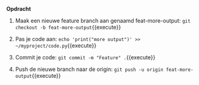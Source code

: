 
**Opdracht**

1) Maak een nieuwe feature branch aan genaamd feat-more-output:
```git checkout -b feat-more-output```{{execute}}

2) Pas je code aan:
```echo 'print("more output")' >> ~/myproject/code.py```{{execute}}

3) Commit je code:
```git commit -m "Feature" .```{{execute}}

4) Push de nieuwe branch naar de origin:
```git push -u origin feat-more-output```{{execute}}



